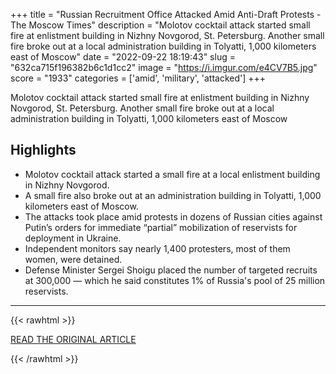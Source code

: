 +++
title = "Russian Recruitment Office Attacked Amid Anti-Draft Protests - The Moscow Times"
description = "Molotov cocktail attack started small fire at enlistment building in Nizhny Novgorod, St. Petersburg. Another small fire broke out at a local administration building in Tolyatti, 1,000 kilometers east of Moscow"
date = "2022-09-22 18:19:43"
slug = "632ca715f196382b6c1d1cc2"
image = "https://i.imgur.com/e4CV7B5.jpg"
score = "1933"
categories = ['amid', 'military', 'attacked']
+++

Molotov cocktail attack started small fire at enlistment building in Nizhny Novgorod, St. Petersburg. Another small fire broke out at a local administration building in Tolyatti, 1,000 kilometers east of Moscow

## Highlights

- Molotov cocktail attack started a small fire at a local enlistment building in Nizhny Novgorod.
- A small fire also broke out at an administration building in Tolyatti, 1,000 kilometers east of Moscow.
- The attacks took place amid protests in dozens of Russian cities against Putin’s orders for immediate “partial” mobilization of reservists for deployment in Ukraine.
- Independent monitors say nearly 1,400 protesters, most of them women, were detained.
- Defense Minister Sergei Shoigu placed the number of targeted recruits at 300,000 — which he said constitutes 1% of Russia's pool of 25 million reservists.

---

{{< rawhtml >}}
  <p class="article-category">
    <a target="_blank" href="https://www.themoscowtimes.com/2022/09/22/russian-recruitment-office-attacked-amid-anti-draft-protests-a78864">READ THE ORIGINAL ARTICLE</a>
  </p>
{{< /rawhtml >}}
